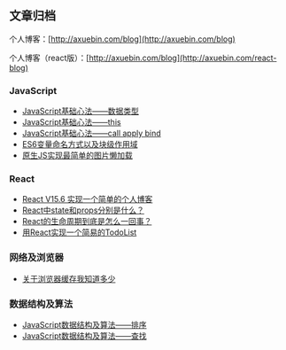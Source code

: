 ## 文章归档

个人博客：[http://axuebin.com/blog](http://axuebin.com/blog)

个人博客（react版）：[http://axuebin.com/blog](http://axuebin.com/react-blog)

### JavaScript

- [JavaScript基础心法——数据类型](https://github.com/axuebin/articles/issues/3)
- [JavaScript基础心法——this](https://github.com/axuebin/articles/issues/6)
- [JavaScript基础心法——call apply bind](https://github.com/axuebin/articles/issues/7)
- [ES6变量命名方式以及块级作用域](https://github.com/axuebin/articles/issues/8)
- [原生JS实现最简单的图片懒加载](https://github.com/axuebin/articles/issues/1)

### React

- [React V15.6 实现一个简单的个人博客](https://github.com/axuebin/articles/issues/9)
- [React中state和props分别是什么？](https://github.com/axuebin/articles/issues/4)
- [React的生命周期到底是怎么一回事？](https://github.com/axuebin/articles/issues/5)
- [用React实现一个简易的TodoList](https://github.com/axuebin/articles/issues/2)

### 网络及浏览器

- [关于浏览器缓存我知道多少](https://github.com/axuebin/articles/issues/10)

### 数据结构及算法

- [JavaScript数据结构及算法——排序](https://github.com/axuebin/articles/issues/12)
- [JavaScript数据结构及算法——查找](https://github.com/axuebin/articles/issues/13)
